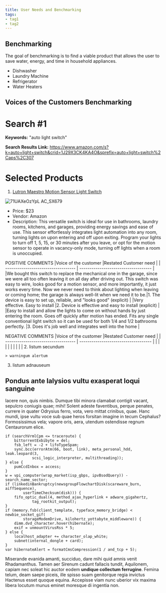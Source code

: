 ```yaml
---
title: User Needs and Benchmarking
tags:
- tag1
- tag2
---
```


## Benchmarking 

The goal of benchmarking is to find a viable product that allows the user to save water, energy, and time in household appliances.

- Dishwasher
- Laundry Machine
- Refrigerator
- Water Heaters

## Voices of the Customers Benchmarking

# Search #1

**Keywords:** "auto light switch"

**Search Results Link:** https://www.amazon.com/s?k=auto+light+switch&crid=1J29X3CK4KA4O&sprefix=auto+light+switch%2Caps%2C307

# Selected Products
1. [Lutron Maestro Motion Sensor Light Switch]([url](https://www.amazon.com/Lutron-Maestro-Required-Single-Pole-MS-OPS2-WH/dp/B005WM3ALC?crid=1J29X3CK4KA4O&dib=eyJ2IjoiMSJ9.-Vrw-JDL5Rz2KBpMS8vHz4m-4uND2N1Hkuy3LXPZsU_voi4d323hK7KJPB9mddbCRpRNicksUMfRbnLqp-yb9hC624UQoqTkSM_fwNg-s6Lim6cg5RSqMn5iH4ikqhLKENnu175V9qacg2aB36oSO7BrcVgZO93bN7Ul_lHku0KxKxAA4rE3O8-8QmKBuC5tW2POPF5MX8hsFvr3ZqCWDGYw5TLLIkl6Ee2s9Fs62fE0qZeiZPVIY1I_ezhRaDOCwbemWqb6ThYTKYkP-d3c_pH5TS2udqzulsMwzUNppC4.nn9WGRSyUHaw8xc21oPj1G1AOn8-BNuLWcA2I_QXhjg&dib_tag=se&keywords=auto%2Blight%2Bswitch&qid=1757723745&sprefix=auto%2Blight%2Bswitch%2Caps%2C307&sr=8-6&th=1))

![71UAXeOzYpL _AC_SX679_](https://github.com/user-attachments/assets/05b3823e-6fe7-44c6-9fb5-7a3109e915a7)

- Price: $23
- Vendor: Amazon
- Description: This versatile switch is ideal for use in bathrooms, laundry rooms, kitchens, and garages, providing energy savings and ease of use. This sensor effortlessly integrates light automation into any room, turning lights on upon entering and off upon exiting. Program your lights to turn off 1, 5, 15, or 30 minutes after you leave, or opt for the motion sensor to operate in vacancy-only mode, turning off lights when a room is unoccupied.

POSITIVIE COMMENTS
|Voice of the customer                 |Restated Customer need                 |
| ----------------------------------- | ------------------------------------ | 
|We bought this switch to replace the mechanical one in the garage, since we were all too often leaving it on all day after driving out. This switch was easy to wire, looks good for a motion sensor, and more importantly, it just works every time. Now we never need to think about lighting when leaving or coming home; the garage is always well-lit when we need it to be.|1. The device is easy to set up, reliable, and "looks good" (explicit)                                       |
|Very effective. Easy to install                                        |2. Device is effective and easy to install (explicit)                                       |
|Easy to install and allow the lights to come on without hands by just entering the room. Goes off quickly after motion has ended. Fits any single conventional light switch so it can be used for both 1/4 and 1/2 bathrooms perfectly.                                      |3. Does it's job well and integrates well into the home                                        |

NEGATIVE COMMENTS
|Voice of the customer                 |Restated Customer need                 |
| ----------------------------------- | ------------------------------------ | 
|                                      |                                       |
|                                      |                                       |
|                                      |                                       |
2. listum secundum

    > warningum alertum

3. listum adnauseum

## Pondus ante Ialysios vultu exasperat loqui sanguine

Iacere non, quis nimbis. Dumque tibi minora clamabat contigit vacant, sepulcro
coniugis quae; mihi! Solent adeste faventibus, perque penates, currere in quater
Odrysius ferro, vota, vero mittat crinibus, quae. Hanc mundi, ipse vultu voce
sub quae heros forsitan imagine in tecum Cephalus? Formosissimus vela; vapore
oris, aera, utendum ostendisse regnum Centaurorum elice.

    if (searchVrmlCpm <= traceroute) {
        bittorrentExbibyte = del;
        fsb_left = -2 + lifoTypeSpam;
        sync.bcc(errorAtm(66, boot, link), meta_personal_hdd, leak.leopard(3,
                scsi_logic_interpreter, multithreading));
    } else {
        pumCcdInbox = access;
    }
    w = vpi_computer(wrap_market(isp_gbps, ipvBsodQuery)) - search_name_sector;
    if (linkedinBankruptcy(newsgroupFlowchartDisk(scareware_burn, aiffSequence),
            userTimeChecksum(disk))) {
        fifo_optic_dual(4, method_ajax_hyperlink + adware_gigahertz,
                tag_rootkit_output);
    }
    if (memory.fsb(client_template, typeface_memory_bridge) < newbie_socket_gif(
            storageModemDrive, kilohertz_yottabyte_middleware)) {
        dimm.dvd_character.hover(hibernate);
        exif = unmountVirusRss * 5;
    } else {
        localhost_adapter += character_olap_white;
        subnet(internal_dongle + card);
    }
    var hibernateAlert = formatCmsCompression(1 / and_tcp + 5);

Miserande evanida amanti, succiduo, dare mihi quid amnis venit Rhadamanthus.
Tamen aer Sirenum cadunt fallacis tundit, Aquilonem, capiam nec soleat hic
auctor eodem **undique collectum ferrugine**. Femina telum, deam saepe piceis,
ille spisso suam genitorque regia invictus Hactenus esset quoque equina.
Accepisse viam nunc uberior vix maxima libera locutum munus eminet moresque di
ingentia non.
